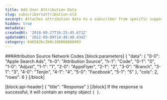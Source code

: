 ```yaml
---
title: Add User Attribution Data
slug: subscribersattribution-old
excerpt: Attaches attribution data to a subscriber from specific supported networks.
hidden: true
metadata:
createdAt: '2018-09-27T16:25:45.671Z'
updatedAt: '2022-09-09T14:46:40.434Z'
category: 646582bc2b0c180060868493
---
```

###Attribution Source Network Codes
[block:parameters]
{
  "data": {
    "0-0": "Apple Search Ads",
    "h-0": "Attribution Source",
    "h-1": "Code",
    "0-1": "0",
    "1-0": "Adjust",
    "1-1": "1",
    "2-0": "AppsFlyer",
    "2-1": "2",
    "3-0": "Branch",
    "3-1": "3",
    "4-0": "Tenjin",
    "4-1": "4",
    "5-0": "Facebook",
    "5-1": "5"
  },
  "cols": 2,
  "rows": 6
}
[/block]

[block:api-header]
{
  "title": "Response"
}
[/block]
If the response is successful, it will contain an empty object `{ }`.